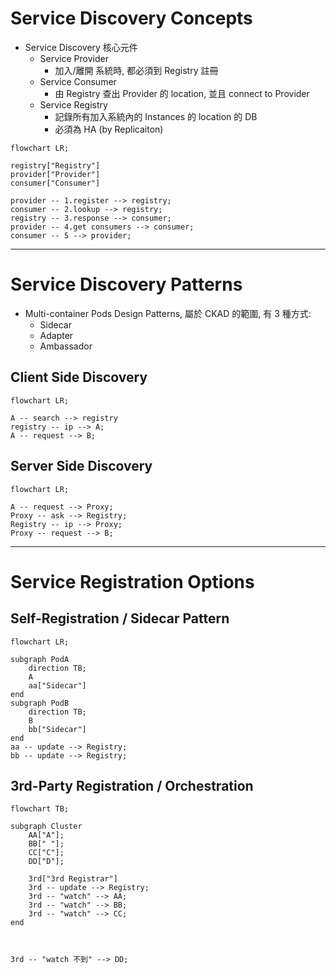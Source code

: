 
# Service Discovery Concepts

- Service Discovery 核心元件
    - Service Provider
        - 加入/離開 系統時, 都必須到 Registry 註冊
    - Service Consumer
        - 由 Registry 查出 Provider 的 location, 並且 connect to Provider
    - Service Registry
        - 記錄所有加入系統內的 Instances 的 location 的 DB
        - 必須為 HA (by Replicaiton)

```mermaid
flowchart LR;

registry["Registry"]
provider["Provider"]
consumer["Consumer"]

provider -- 1.register --> registry;
consumer -- 2.lookup --> registry;
registry -- 3.response --> consumer;
provider -- 4.get consumers --> consumer;
consumer -- 5 --> provider;
```
------------------------------------------------------------

# Service Discovery Patterns

- Multi-container Pods Design Patterns, 屬於 CKAD 的範圍, 有 3 種方式:
    - Sidecar
    - Adapter
    - Ambassador


## Client Side Discovery

```mermaid
flowchart LR;

A -- search --> registry
registry -- ip --> A;
A -- request --> B;
```


## Server Side Discovery

```mermaid
flowchart LR;

A -- request --> Proxy;
Proxy -- ask --> Registry;
Registry -- ip --> Proxy;
Proxy -- request --> B;
```

------------------------------------------------------------

# Service Registration Options

## Self-Registration / Sidecar Pattern

```mermaid
flowchart LR;

subgraph PodA
    direction TB;
    A
    aa["Sidecar"]
end
subgraph PodB
    direction TB;
    B
    bb["Sidecar"]
end
aa -- update --> Registry;
bb -- update --> Registry;
```


## 3rd-Party Registration / Orchestration

```mermaid
flowchart TB;

subgraph Cluster
    AA["A"];
    BB[" "];
    CC["C"];
    DD["D"];

    3rd["3rd Registrar"]
    3rd -- update --> Registry;
    3rd -- "watch" --> AA;
    3rd -- "watch" --> BB;
    3rd -- "watch" --> CC;
end



3rd -- "watch 不到" --> DD;
```

